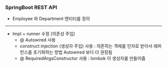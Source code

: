 ### SpringBoot REST API
* Employee 와 Department 엔티티를 정의
----------------
* Impl + runner 수정 (의존성 주입)
  - @ Autowired 사용
  - construct injection (생성자 주입) 사용 
  : 의존하는 객체를 인자로 받아서 레퍼런스를 초기화하는 방법
  Autowired 보다 더 권장됨
  - @ RequiredArgsConstructor 사용
  : lombok 이 생성자를 만들어줌